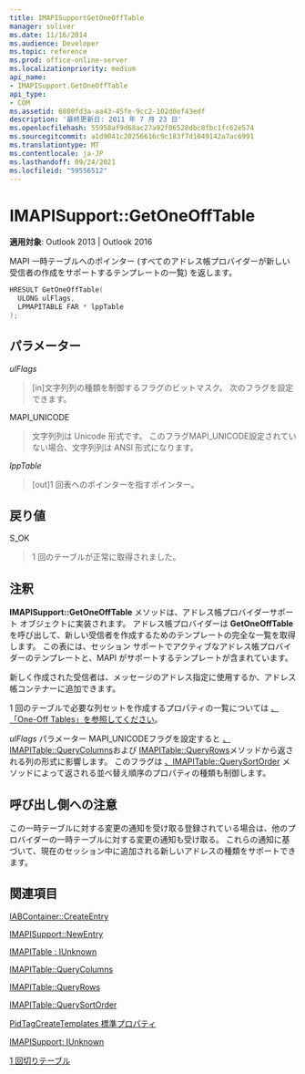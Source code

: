 ```yaml
---
title: IMAPISupportGetOneOffTable
manager: soliver
ms.date: 11/16/2014
ms.audience: Developer
ms.topic: reference
ms.prod: office-online-server
ms.localizationpriority: medium
api_name:
- IMAPISupport.GetOneOffTable
api_type:
- COM
ms.assetid: 6800fd3a-aa43-45fe-9cc2-102d0ef43edf
description: '最終更新日: 2011 年 7 月 23 日'
ms.openlocfilehash: 55958af9d68ac27a92f06528dbc8fbc1fc62e574
ms.sourcegitcommit: a1d9041c20256616c9c183f7d1049142a7ac6991
ms.translationtype: MT
ms.contentlocale: ja-JP
ms.lasthandoff: 09/24/2021
ms.locfileid: "59556512"
---
```

# <a name="imapisupportgetoneofftable"></a>IMAPISupport::GetOneOffTable

  
  
**適用対象**: Outlook 2013 | Outlook 2016 
  
MAPI 一時テーブルへのポインター (すべてのアドレス帳プロバイダーが新しい受信者の作成をサポートするテンプレートの一覧) を返します。
  
```cpp
HRESULT GetOneOffTable(
  ULONG ulFlags,
  LPMAPITABLE FAR * lppTable
);
```

## <a name="parameters"></a>パラメーター

 _ulFlags_
  
> [in]文字列列の種類を制御するフラグのビットマスク。 次のフラグを設定できます。
    
MAPI_UNICODE 
  
> 文字列列は Unicode 形式です。 このフラグMAPI_UNICODE設定されていない場合、文字列列は ANSI 形式になります。
    
 _lppTable_
  
> [out]1 回表へのポインターを指すポインター。
    
## <a name="return-value"></a>戻り値

S_OK 
  
> 1 回のテーブルが正常に取得されました。
    
## <a name="remarks"></a>注釈

**IMAPISupport::GetOneOffTable** メソッドは、アドレス帳プロバイダーサポート オブジェクトに実装されます。 アドレス帳プロバイダーは **GetOneOffTable** を呼び出して、新しい受信者を作成するためのテンプレートの完全な一覧を取得します。 この表には、セッション サポートでアクティブなアドレス帳プロバイダーのテンプレートと、MAPI がサポートするテンプレートが含まれています。 
  
新しく作成された受信者は、メッセージのアドレス指定に使用するか、アドレス帳コンテナーに追加できます。
  
1 回のテーブルで必要な列セットを作成するプロパティの一覧については [、「One-Off Tables」を参照してください](one-off-tables.md)。
  
_ulFlags_ パラメーター MAPI_UNICODEフラグを設定すると [、IMAPITable::QueryColumns](imapitable-querycolumns.md)および [IMAPITable::QueryRows](imapitable-queryrows.md)メソッドから返される列の形式に影響します。 このフラグは [、IMAPITable::QuerySortOrder](imapitable-querysortorder.md) メソッドによって返される並べ替え順序のプロパティの種類も制御します。 
  
## <a name="notes-to-callers"></a>呼び出し側への注意

この一時テーブルに対する変更の通知を受け取る登録されている場合は、他のプロバイダーの一時テーブルに対する変更の通知も受け取る。 これらの通知に基づいて、現在のセッション中に追加される新しいアドレスの種類をサポートできます。
  
## <a name="see-also"></a>関連項目



[IABContainer::CreateEntry](iabcontainer-createentry.md)
  
[IMAPISupport::NewEntry](imapisupport-newentry.md)
  
[IMAPITable : IUnknown](imapitableiunknown.md)
  
[IMAPITable::QueryColumns](imapitable-querycolumns.md)
  
[IMAPITable::QueryRows](imapitable-queryrows.md)
  
[IMAPITable::QuerySortOrder](imapitable-querysortorder.md)
  
[PidTagCreateTemplates 標準プロパティ](pidtagcreatetemplates-canonical-property.md)
  
[IMAPISupport: IUnknown](imapisupportiunknown.md)


[1 回切りテーブル](one-off-tables.md)

